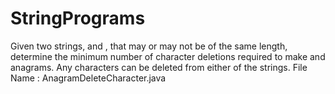 # StringPrograms

Given two strings,  and , that may or may not be of the same length, determine the minimum number of character deletions required to make  and  anagrams. Any characters can be deleted from either of the strings. File Name : AnagramDeleteCharacter.java

